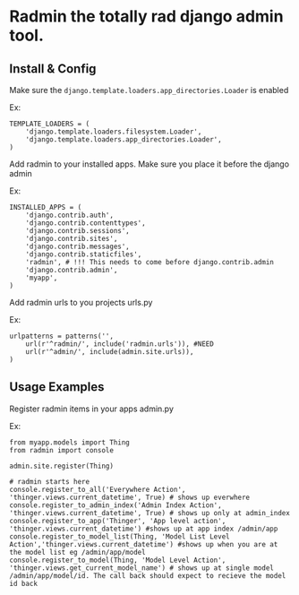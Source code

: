 # Radmin the totally rad django admin tool.

## Install & Config
Make sure the ```django.template.loaders.app_directories.Loader``` is enabled

Ex:
```
TEMPLATE_LOADERS = (
	'django.template.loaders.filesystem.Loader',
	'django.template.loaders.app_directories.Loader',
)
```

Add radmin to your installed apps. Make sure you place it before the django admin

Ex:
```
INSTALLED_APPS = (
    'django.contrib.auth',
    'django.contrib.contenttypes',
    'django.contrib.sessions',
    'django.contrib.sites',
    'django.contrib.messages',
    'django.contrib.staticfiles',
    'radmin', # !!! This needs to come before django.contrib.admin
    'django.contrib.admin',
    'myapp',
)
```

Add radmin urls to you projects urls.py

Ex:

```
urlpatterns = patterns('',
    url(r'^radmin/', include('radmin.urls')), #NEED
    url(r'^admin/', include(admin.site.urls)),
)
```

## Usage Examples
Register radmin items in your apps admin.py 

Ex:
```
from myapp.models import Thing
from radmin import console

admin.site.register(Thing)

# radmin starts here
console.register_to_all('Everywhere Action', 'thinger.views.current_datetime', True) # shows up everwhere
console.register_to_admin_index('Admin Index Action', 'thinger.views.current_datetime', True) # shows up only at admin_index
console.register_to_app('Thinger', 'App level action', 'thinger.views.current_datetime') #shows up at app index /admin/app
console.register_to_model_list(Thing, 'Model List Level Action','thinger.views.current_datetime') #shows up when you are at the model list eg /admin/app/model
console.register_to_model(Thing, 'Model Level Action', 'thinger.views.get_current_model_name') # shows up at single model /admin/app/model/id. The call back should expect to recieve the model id back
```

